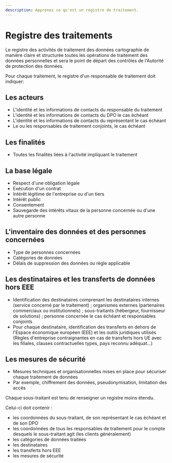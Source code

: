 ```yaml
---
description: Apprenez ce qu'est un registre de traitement.
---
```


# Registre des traitements

Le registre des activités de traitement des données cartographie de manière claire et structurée toutes les opérations de traitement des données personnelles et sera le point de départ des contrôles de l'Autorité de protection des données. 

Pour chaque traitement, le registre d'un responsable de traitement doit indiquer:

## Les acteurs 

* L'identité et les informations de contacts du responsable du traitement
* L'identité et les informations de contacts du DPO le cas échéant
* L'identité et les informations de contacts du représentant le cas échéant
* Le ou les responsables de traitement conjoints, le cas échéant

## Les finalités

* Toutes les finalités liées à l'activité impliquant le traitement

## La base légale

* Respect d'une obligation légale 
* Exécution d'un contrat
* Intérêt légitime de l'entreprise ou d'un tiers
* Intérêt public
* Consentement 
* Sauvegarde des intérêts vitaux de la personne concernée ou d'une autre personne

## L'inventaire des données et des personnes concernées

* Type de personnes concernées
* Catégories de données 
* Délais de suppression des données ou règle applicable

## Les destinataires et les transferts de données hors EEE 

*  Identification des destinataires comprenant les destinataires internes \(service concerné par le traitement\) ; organismes externes \(partenaires commerciaux ou institutionnels\) ; sous-traitants \(hébergeur, fournisseur de solutions\) ; personne concernée le cas échéant et responsables conjoints 
* Pour chaque destinataire, identification des transferts en dehors de l'Espace économique européen \(EEE\) et les outils juridiques utilisés \(Règles d'entreprise contraignantes en cas de transferts hors UE avec les filiales, clauses contractuelles types, pays reconnu adéquat...\)



## Les mesures de sécurité

* Mesures techniques et organisationnelles mises en place pour sécuriser chaque traitement de données 
* Par exemple, chiffrement des données, pseudonymisation, limitation des accès





Chaque sous-traitant est tenu de renseigner un registre moins étendu. 

Celui-ci doit contenir : 

* les coordonnées du sous-traitant, de son représentant le cas échéant et de son DPO 
* les coordonnées de tous les responsables de traitement pour le compte desquels le sous-traitant agit \(les clients généralement\)
* les catégories de données traitées
* les destinataires 
* les transferts hors EEE
* les mesures de sécurité

